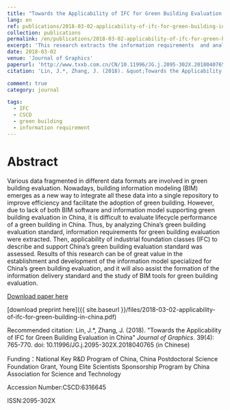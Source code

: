 ```yaml
---
title: "Towards the Applicability of IFC for Green Building Evaluation in China"
lang: en
ref: publications/2018-03-02-applicability-of-ifc-for-green-building-in-china
collection: publications
permalink: /en/publications/2018-03-02-applicability-of-ifc-for-green-building-in-china
excerpt: 'This research extracts the information requirements  and analyzes the applicability of IFC for green building evaluation in China, which is helpful for creating and updating building codes'
date: 2018-03-02
venue: 'Journal of Graphics'
paperurl: 'http://www.txxb.com.cn/CN/10.11996/JG.j.2095-302X.2018040765 '
citation: 'Lin, J.*, Zhang, J. (2018). &quot;Towards the Applicability of IFC for Green Building Evaluation in China&quot; <i>Journal of Graphics</i>. 39(4): 765-770. doi: 10.11996/JG.j.2095-302X.2018040765 (in Chinese)'

comment: true
category: journal

tags: 
  - IFC
  - CSCD
  - green building
  - information requirement
---
```



Abstract
====

Various data fragmented in different data formats are involved in green building evaluation. Nowadays, building information modeling (BIM) emerges as a new way to integrate all these data into a single repository to improve efficiency and facilitate the adoption of green building. However, due  to  lack  of  both  BIM  software  and  information  model  supporting  green  building  evaluation  in China,  it  is  difficult  to  evaluate  lifecycle  performance  of  a  green  building  in  China.  Thus,  by analyzing  China’s  green  building  evaluation  standard,  information  requirements  for  green  building evaluation were extracted. Then, applicability of industrial foundation classes (IFC) to describe and support China’s green building evaluation standard was assessed. Results of this research can be of great value in the establishment and development of the information model specialized for China’s green building evaluation, and it will also assist the formation of the information delivery standard and the study of BIM tools for green building evaluation. 

[Download paper here](http://www.txxb.com.cn/CN/10.11996/JG.j.2095-302X.2018040765)

[download preprint here]({{ site.baseurl }}/files/2018-03-02-applicability-of-ifc-for-green-building-in-china.pdf)

Recommended citation: Lin, J.*, Zhang, J. (2018). &quot;Towards the Applicability of IFC for Green Building Evaluation in China&quot; <i>Journal of Graphics</i>. 39(4): 765-770. doi: 10.11996/JG.j.2095-302X.2018040765 (in Chinese)

Funding：National Key R&D Program of China, China Postdoctoral Science Foundation Grant, Young Elite Scientists Sponsorship Program by China Association for Science and Technology

Accession Number:CSCD:6316645

ISSN:2095-302X